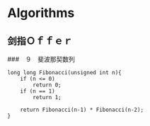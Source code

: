 # Algorithms
## 剑指Ｏｆｆｅｒ

###　９　斐波那契数列
```
long long Fibonacci(unsigned int n){
    if (n <= 0)
        return 0;
    if (n == 1)
        return 1;
    
    return Fibonacci(n-1) * Fibonacci(n-2);
}
```
